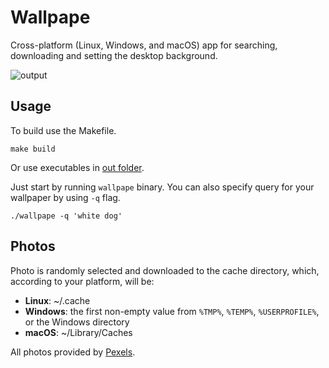 # Wallpape
Cross-platform (Linux, Windows, and macOS) app for searching, downloading and setting the desktop background.

![output](https://user-images.githubusercontent.com/49096838/106103657-7bb84180-616b-11eb-89eb-a61e0d17265e.gif)

## Usage
To build use the Makefile.
```
make build
```

Or use executables in [out folder](https://github.com/forChin/wallpape/tree/main/out).

Just start by running `wallpape` binary.
You can also specify query for your wallpaper by using `-q` flag.
```
./wallpape -q 'white dog'
```

## Photos
Photo is randomly selected and downloaded to the cache directory, which, according to your platform, will be:
- **Linux**: ~/.cache
- **Windows**: the first non-empty value from `%TMP%`, `%TEMP%`, `%USERPROFILE%`, or the Windows directory
- **macOS**: ~/Library/Caches

All photos provided by [Pexels](https://www.pexels.com).
